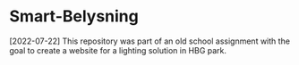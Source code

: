 # Smart-Belysning
 
 [2022-07-22]
 This repository was part of an old school assignment with the goal to create a website for a lighting solution in HBG park.
